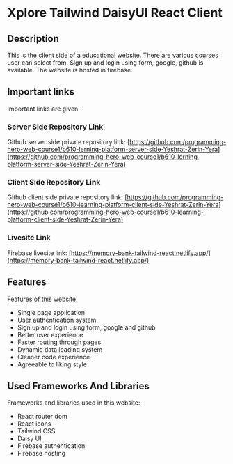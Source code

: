 # Xplore Tailwind DaisyUI React Client

## Description

This is the client side of a educational website. There are various courses user can select from. Sign up and login using form, google, github is available. The website is hosted in firebase.

## Important links

Important links are given:

### Server Side Repository Link

Github server side private repository link: [https://github.com/programming-hero-web-course1/b610-lerning-platform-server-side-Yeshrat-Zerin-Yera](https://github.com/programming-hero-web-course1/b610-lerning-platform-server-side-Yeshrat-Zerin-Yera)

### Client Side Repository Link

Github client side private repository link: [https://github.com/programming-hero-web-course1/b610-learning-platform-client-side-Yeshrat-Zerin-Yera](https://github.com/programming-hero-web-course1/b610-learning-platform-client-side-Yeshrat-Zerin-Yera)

### Livesite Link

Firebase livesite link: [https://memory-bank-tailwind-react.netlify.app/](https://memory-bank-tailwind-react.netlify.app/)


## Features

Features of this website:

* Single page application
* User authentication system
* Sign up and login using form, google and github
* Better user experience
* Faster routing through pages
* Dynamic data loading system
* Cleaner code experience
* Agreeable to liking style

## Used Frameworks And Libraries

Frameworks and libraries used in this website:

* React router dom
* React icons
* Tailwind CSS
* Daisy UI
* Firebase authentication
* Firebase hosting
